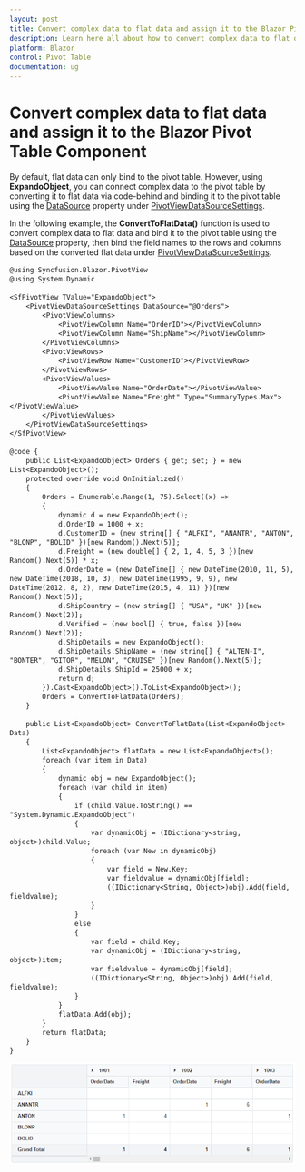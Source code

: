 ```yaml
---
layout: post
title: Convert complex data to flat data and assign it to the Blazor Pivot Table | Syncfusion
description: Learn here all about how to convert complex data to flat data and assign it to the Syncfusion Blazor Pivot Table component and more.
platform: Blazor
control: Pivot Table
documentation: ug
---
```


# Convert complex data to flat data and assign it to the Blazor Pivot Table Component

By default, flat data can only bind to the pivot table. However, using **ExpandoObject**, you can connect complex data to the pivot table by converting it to flat data via code-behind and binding it to the pivot table using the [DataSource](https://help.syncfusion.com/cr/blazor/Syncfusion.Blazor.PivotView.PivotViewDataSourceSettings-1.html#Syncfusion_Blazor_PivotView_PivotViewDataSourceSettings_1_DataSource) property under [PivotViewDataSourceSettings](https://help.syncfusion.com/cr/blazor/Syncfusion.Blazor.PivotView.PivotViewDataSourceSettings-1.html).

In the following example, the **ConvertToFlatData()** function is used to convert complex data to flat data and bind it to the pivot table using the [DataSource](https://help.syncfusion.com/cr/blazor/Syncfusion.Blazor.PivotView.PivotViewDataSourceSettings-1.html#Syncfusion_Blazor_PivotView_PivotViewDataSourceSettings_1_DataSource) property, then bind the field names to the rows and columns based on the converted flat data under [PivotViewDataSourceSettings](https://help.syncfusion.com/cr/blazor/Syncfusion.Blazor.PivotView.PivotViewDataSourceSettings-1.html).

```cshtml
@using Syncfusion.Blazor.PivotView
@using System.Dynamic

<SfPivotView TValue="ExpandoObject">
    <PivotViewDataSourceSettings DataSource="@Orders">
        <PivotViewColumns>
            <PivotViewColumn Name="OrderID"></PivotViewColumn>
            <PivotViewColumn Name="ShipName"></PivotViewColumn>
        </PivotViewColumns>
        <PivotViewRows>
            <PivotViewRow Name="CustomerID"></PivotViewRow>
        </PivotViewRows>
        <PivotViewValues>
            <PivotViewValue Name="OrderDate"></PivotViewValue>
            <PivotViewValue Name="Freight" Type="SummaryTypes.Max"></PivotViewValue>
        </PivotViewValues>
    </PivotViewDataSourceSettings>
</SfPivotView>

@code {
    public List<ExpandoObject> Orders { get; set; } = new List<ExpandoObject>();
    protected override void OnInitialized()
    {
        Orders = Enumerable.Range(1, 75).Select((x) =>
        {
            dynamic d = new ExpandoObject();
            d.OrderID = 1000 + x;
            d.CustomerID = (new string[] { "ALFKI", "ANANTR", "ANTON", "BLONP", "BOLID" })[new Random().Next(5)];
            d.Freight = (new double[] { 2, 1, 4, 5, 3 })[new Random().Next(5)] * x;
            d.OrderDate = (new DateTime[] { new DateTime(2010, 11, 5), new DateTime(2018, 10, 3), new DateTime(1995, 9, 9), new DateTime(2012, 8, 2), new DateTime(2015, 4, 11) })[new Random().Next(5)];
            d.ShipCountry = (new string[] { "USA", "UK" })[new Random().Next(2)];
            d.Verified = (new bool[] { true, false })[new Random().Next(2)];
            d.ShipDetails = new ExpandoObject();
            d.ShipDetails.ShipName = (new string[] { "ALTEN-I", "BONTER", "GITOR", "MELON", "CRUISE" })[new Random().Next(5)];
            d.ShipDetails.ShipId = 25000 + x;
            return d;
        }).Cast<ExpandoObject>().ToList<ExpandoObject>();
        Orders = ConvertToFlatData(Orders);
    }

    public List<ExpandoObject> ConvertToFlatData(List<ExpandoObject> Data)
    {
        List<ExpandoObject> flatData = new List<ExpandoObject>();        
        foreach (var item in Data)
        {
            dynamic obj = new ExpandoObject();
            foreach (var child in item)
            {
                if (child.Value.ToString() == "System.Dynamic.ExpandoObject")
                {
                    var dynamicObj = (IDictionary<string, object>)child.Value;
                    foreach (var New in dynamicObj)
                    {
                        var field = New.Key;
                        var fieldvalue = dynamicObj[field];
                        ((IDictionary<String, Object>)obj).Add(field, fieldvalue);
                    }
                }
                else
                {
                    var field = child.Key;
                    var dynamicObj = (IDictionary<string, object>)item;
                    var fieldvalue = dynamicObj[field];
                    ((IDictionary<String, Object>)obj).Add(field, fieldvalue);
                }
            }
            flatData.Add(obj);
        }
        return flatData;
    }
}

```

![Convert complex data to flat data and bind it to the Blazor Pivot Table](images/blazor-pivottable-complex-expando-data-binding.png)
